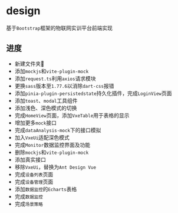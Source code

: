 # design

基于`Bootstrap`框架的物联网实训平台前端实现

## 进度

- 新建文件夹📂
- 添加`mockjs`和`vite-plugin-mock`
- 添加`request.ts`利用`axios`请求模块
- 更换`sass`版本至`1.77.6`以消除`dart-css`报错
- 添加`pinia-plugin-persistedstate`持久化插件，完成`LoginView`页面
- 添加`toast`、`modal`工具组件
- 添加浅色、深色模式的切换
- 完成`HomeView`页面，添加`VxeTable`用于表格的显示
- 增加更多`mock`接口
- 完成`dataAnalysis-mock`下的接口模拟
- 加入`VxeUi`适配深色模式
- 完成`Monitor`数据监控界面及功能
- 删除`mockjs`和`vite-plugin-mock`
- 添加真实接口
- 移除`VxeUi`，替换为`Ant Design Vue`
- 完成`设备列表`页面
- 完成`设备管理`页面
- 添加`数据监控`的`Echarts`表格
- 完成`数据监控`
- 完成`场景策略`
